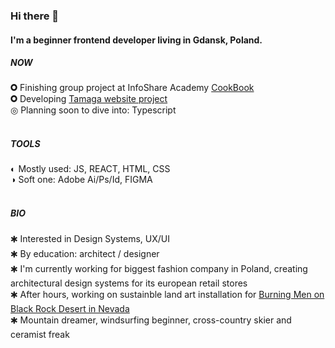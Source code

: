### Hi there 👋

#### I'm a beginner frontend developer living in Gdansk, Poland.

##### NOW

🞉 Finishing group project at InfoShare Academy [CookBook](https://github.com/infoshareacademy/jfdzr7-team-devs)
<br>
🞉 Developing [Tamaga website project](https://github.com/agatagree/tamaga-website)
<br>
◎ Planning soon to dive into: Typescript
<br>
<br>

##### TOOLS

◐ Mostly used: JS, REACT, HTML, CSS
<br>
◑ Soft one: Adobe Ai/Ps/Id, FIGMA
<br>
<br>

##### BIO


🞹 Interested in Design Systems, UX/UI
<br>
🞹 By education: architect / designer
<br>
🞹 I'm currently working for biggest fashion company in Poland, creating architectural design systems for its european retail stores
<br>
🞹 After hours, working on sustainble land art installation for [Burning Men on Black Rock Desert in Nevada](https://medium.com/beyond-burning-man/prototyping-with-the-lagi-2020-teams-at-fly-ranch-b131f23f2c5a)
<br>
🞹 Mountain dreamer, windsurfing beginner, cross-country skier and ceramist freak

